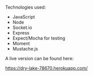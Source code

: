Technologies used:

* JavaScript
* Node
* Socket.io
* Express
* Expect/Mocha for testing
* Moment
* Mustache.js

A live version can be found here:

https://dry-lake-78670.herokuapp.com/
